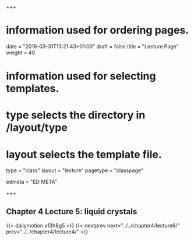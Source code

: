 +++
# information used for ordering pages.
date = "2016-03-31T13:21:43+01:00"
draft = false
title = "Lecture Page"
weight = 40

# information used for selecting templates.
# type selects the directory in /layout/type
# layout selects the template file.

type   = "class"
layout = "lecture"
pagetype = "classpage"





edmeta = "ED META"

+++
## Chapter 4 Lecture 5: liquid crystals
{{< dailymotion x13h8g5 >}}
{{< nextprev next="../../chapter4/lecture6/"     prev="../../chapter4/lecture4/"  >}}

